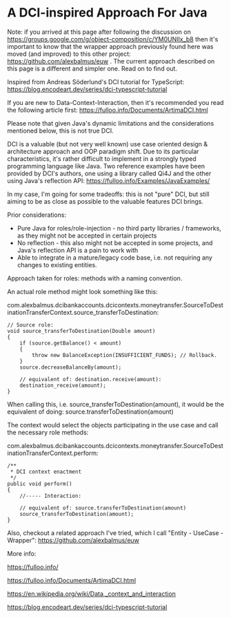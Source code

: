 # A DCI-inspired Approach For Java

Note: if you arrived at this page after following the discussion on https://groups.google.com/g/object-composition/c/YM0UNIIx_b8 
then it's important to know that the wrapper approach previously found here was moved (and improved) to this other project: https://github.com/alexbalmus/euw 
. The current approach described on this page is a different and simpler one. Read on to find out.

Inspired from Andreas Söderlund's DCI tutorial for TypeScript: https://blog.encodeart.dev/series/dci-typescript-tutorial

If you are new to Data-Context-Interaction, then it's recommended you read the following article first:
https://fulloo.info/Documents/ArtimaDCI.html

Please note that given Java's dynamic limitations and the considerations mentioned below, this is not true DCI.

DCI is a valuable (but not very well known) use case oriented design & architecture approach 
and OOP paradigm shift. Due to its particular characteristics, it's rather difficult to implement in a strongly typed 
programming language like Java. Two reference examples have been provided by DCI's authors, one using a library called 
Qi4J and the other using Java's reflection API: https://fulloo.info/Examples/JavaExamples/ 

In my case, I'm going for some tradeoffs: this is not "pure" DCI, but still aiming to be as close as possible to 
the valuable features DCI brings.

Prior considerations:
- Pure Java for roles/role-injection - no third party libraries / frameworks, as they might not be accepted in certain projects
- No reflection - this also might not be accepted in some projects, and Java's reflection API is a pain to work with
- Able to integrate in a mature/legacy code base, i.e. not requiring any changes to existing entities.

Approach taken for roles: methods with a naming convention.

An actual role method might look something like this:

com.alexbalmus.dcibankaccounts.dcicontexts.moneytransfer.SourceToDestinationTransferContext.source_transferToDestination:

    // Source role:
    void source_transferToDestination(Double amount)
    {
        if (source.getBalance() < amount)
        {
            throw new BalanceException(INSUFFICIENT_FUNDS); // Rollback.
        }
        source.decreaseBalanceBy(amount);

        // equivalent of: destination.receive(amount):
        destination_receive(amount);
    }

When calling this, i.e. source_transferToDestination(amount), it would be the equivalent of doing: source.transferToDestination(amount)

The context would select the objects participating in the use case and call the necessary role methods:

com.alexbalmus.dcibankaccounts.dcicontexts.moneytransfer.SourceToDestinationTransferContext.perform:

    /**
     * DCI context enactment
     */
    public void perform()
    {
        //----- Interaction:

        // equivalent of: source.transferToDestination(amount)
        source_transferToDestination(amount);
    }

Also, checkout a related approach I've tried, which I call "Entity - UseCase - Wrapper": https://github.com/alexbalmus/euw

More info:

https://fulloo.info/ 

https://fulloo.info/Documents/ArtimaDCI.html

https://en.wikipedia.org/wiki/Data,_context_and_interaction

https://blog.encodeart.dev/series/dci-typescript-tutorial
